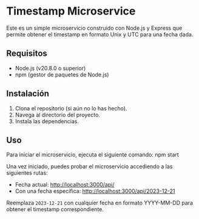 # Timestamp Microservice

Este es un simple microservicio construido con Node.js y Express que permite obtener el timestamp en formato Unix y UTC para una fecha dada.

## Requisitos

- Node.js (v20.8.0 o superior)
- npm (gestor de paquetes de Node.js)

## Instalación

1. Clona el repositorio (si aún no lo has hecho).
2. Navega al directorio del proyecto.
3. Instala las dependencias.

## Uso

Para iniciar el microservicio, ejecuta el siguiente comando: npm start


Una vez iniciado, puedes probar el microservicio accediendo a las siguientes rutas:

- Fecha actual: [http://localhost:3000/api/](http://localhost:3000/api/)
- Con una fecha específica: [http://localhost:3000/api/2023-12-21](http://localhost:3000/api/2023-12-21)

Reemplaza `2023-12-21` con cualquier fecha en formato YYYY-MM-DD para obtener el timestamp correspondiente.
